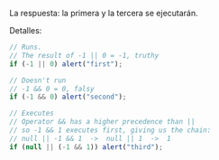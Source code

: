 La respuesta: la primera y la tercera se ejecutarán.

Detalles:

```js run
// Runs.
// The result of -1 || 0 = -1, truthy
if (-1 || 0) alert("first");

// Doesn't run
// -1 && 0 = 0, falsy
if (-1 && 0) alert("second");

// Executes
// Operator && has a higher precedence than ||
// so -1 && 1 executes first, giving us the chain:
// null || -1 && 1  ->  null || 1  ->  1
if (null || (-1 && 1)) alert("third");
```
